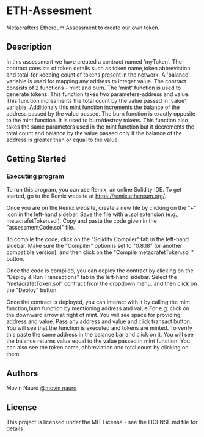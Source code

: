 # ETH-Assesment

Metacrafters Ethereum Assessment to create our own token.

## Description

In this assessment we have created a contract named 'myToken'. The contract consists of token details such as token name,token abbreviation and total-for keeping count of tokens present in the network. A 'balance' variable is used for mapping any address to integer value. 
The contract consists of 2 functions - mint and burn. The 'mint' function is used to generate tokens. This function takes two parameters-address and value. This function increaments the total count by the value passed in 'value' variable. Additionaly this mint function increments the balance of the address passed by the value passed.
The burn function is exactly opposite to the mint function. It is used to burn/destroy tokens. This function also takes the same parameters used in the mint function but it decrements the total count and balance by the value passed only if the balance of the address is greater than or equal to the value.

## Getting Started

### Executing program

To run this program, you can use Remix, an online Solidity IDE. To get started, go to the Remix website at https://remix.ethereum.org/.

Once you are on the Remix website, create a new file by clicking on the "+" icon in the left-hand sidebar. Save the file with a .sol extension (e.g., metacrafetToken.sol). Copy and paste the code given in the "assessmentCode.sol" file.

To compile the code, click on the "Solidity Compiler" tab in the left-hand sidebar. Make sure the "Compiler" option is set to "0.8.18" (or another compatible version), and then click on the "Compile metacrafetToken.sol " button.

Once the code is compiled, you can deploy the contract by clicking on the "Deploy & Run Transactions" tab in the left-hand sidebar. Select the "metacrafetToken.sol" contract from the dropdown menu, and then click on the "Deploy" button.

Once the contract is deployed, you can interact with it by calling the mint function,burn function by mentioning address and value.For e.g: click on the downward arrow at right of mint. You will see space for providing address and value. Pass any address and value and click transact button. You will see that the function is executed and tokens are minted. To verify this paste the same address in the balance bar and click on it. You will see the balance returns value equal to the value passed in mint function. You can also see the token name, abbreviation and total count by clicking on them.

## Authors

Movin Naurd
[@movin naurd](https://www.linkedin.com/in/movin-naurd-6b3858297/)


## License

This project is licensed under the MIT License - see the LICENSE.md file for details

